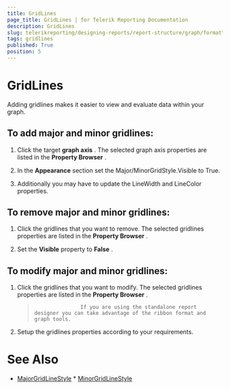 ```yaml
---
title: GridLines
page_title: GridLines | for Telerik Reporting Documentation
description: GridLines
slug: telerikreporting/designing-reports/report-structure/graph/formatting-a-graph/gridlines
tags: gridlines
published: True
position: 5
---
```


# GridLines



Adding gridlines makes it easier to view and evaluate data within your graph.

## To add major and minor gridlines:

1. Click the target __graph axis__ .    The selected graph axis properties are listed in the __Property Browser__ .

1. In the __Appearance__  section set the Major/MinorGridStyle.Visible to True.                 

1. Additionally you may have to update the LineWidth and LineColor properties.                  

## To remove major and minor gridlines:

1. Click the gridlines that you want to remove.    The selected gridlines properties are listed in the __Property Browser__ .

1. Set the __Visible__  property to __False__ .                 

## To modify major and minor gridlines:

1. Click the gridlines that you want to modify.    The selected gridlines properties are listed in the __Property Browser__ .

    >                    If you are using the standalone report designer you can take advantage of the ribbon format and graph tools.                

1. Setup the gridlines properties according to your requirements.                 

# See Also
 * [MajorGridLineStyle](/reporting/api/Telerik.Reporting.GraphAxis#Telerik_Reporting_GraphAxis_MajorGridLineStyle)  * [MinorGridLineStyle](/reporting/api/Telerik.Reporting.GraphAxis#Telerik_Reporting_GraphAxis_MinorGridLineStyle) 

